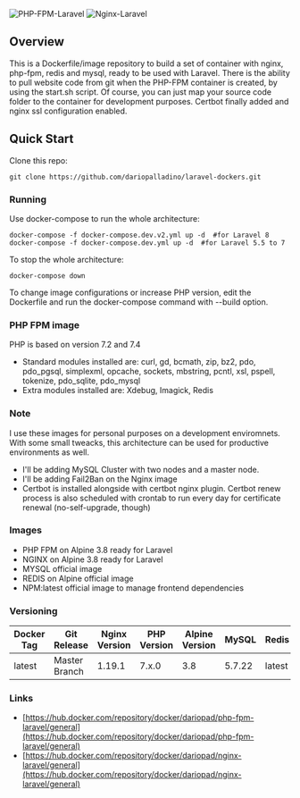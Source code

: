 ![PHP-FPM-Laravel](https://img.shields.io/docker/pulls/dariopad/php-fpm-laravel.svg?style=flat-square)
![Nginx-Laravel](https://img.shields.io/docker/pulls/dariopad/nginx-laravel.svg?style=flat-square)

## Overview
This is a Dockerfile/image repository to build a set of container with nginx, php-fpm, redis and mysql, ready to be used with Laravel. There is the ability to pull website code from git when the PHP-FPM container is created, by using the start.sh script. Of course, you can just map your source code folder to the container for development purposes.
Certbot finally added and nginx ssl configuration enabled.

## Quick Start
Clone this repo:
```
git clone https://github.com/dariopalladino/laravel-dockers.git
```
### Running
Use docker-compose to run the whole architecture:
```
docker-compose -f docker-compose.dev.v2.yml up -d  #for Laravel 8
docker-compose -f docker-compose.dev.yml up -d  #for Laravel 5.5 to 7
```
To stop the whole architecture:
```
docker-compose down
```
To change image configurations or increase PHP version, edit the Dockerfile and run the docker-compose command with --build option. 

### PHP FPM image
PHP is based on version 7.2 and 7.4
- Standard modules installed are: 
curl, gd, bcmath, zip, bz2, pdo, pdo_pgsql, simplexml, opcache, sockets, mbstring, pcntl, xsl, pspell, tokenize, pdo_sqlite, pdo_mysql
- Extra modules installed are:
Xdebug, Imagick, Redis

### Note
I use these images for personal purposes on a development enviromnets. With some small tweacks, this architecture can be used for productive environments as well.

- I'll be adding MySQL Cluster with two nodes and a master node.
- I'll be adding Fail2Ban on the Nginx image
- Certbot is installed alongside with certbot nginx plugin. Certbot renew process is also scheduled with crontab to run every day for certificate renewal (no-self-upgrade, though)

### Images
- PHP FPM on Alpine 3.8 ready for Laravel
- NGINX on Alpine 3.8 ready for Laravel
- MYSQL official image
- REDIS on Alpine official image
- NPM:latest official image to manage frontend dependencies

### Versioning
| Docker Tag | Git Release | Nginx Version | PHP Version | Alpine Version | MySQL | Redis | NPM |
|-----|-------|-----|--------|--------|--------|--------|--------| 
| latest | Master Branch | 1.19.1 | 7.x.0 | 3.8 | 5.7.22 | latest | latest |


### Links
- [https://hub.docker.com/repository/docker/dariopad/php-fpm-laravel/general](https://hub.docker.com/repository/docker/dariopad/php-fpm-laravel/general)
- [https://hub.docker.com/repository/docker/dariopad/nginx-laravel/general](https://hub.docker.com/repository/docker/dariopad/nginx-laravel/general)

